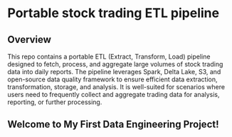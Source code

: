 # Portable stock trading ETL pipeline

## Overview
This repo contains a portable ETL (Extract, Transform, Load) pipeline designed to fetch, process, and aggregate large volumes of stock trading data into daily reports. The pipeline leverages Spark, Delta Lake, S3, and open-source data quality framework to ensure efficient data extraction, transformation, storage, and analysis. It is well-suited for scenarios where users need to frequently collect and aggregate trading data for analysis, reporting, or further processing.

## Welcome to My First Data Engineering Project!
